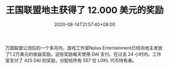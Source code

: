 ﻿---
title: "王国联盟地主获得了 12.000 美元的奖励"
date: 2020-08-14T21:57:40+08:00
lastmod: 2020-08-14T16:45:40+08:00
draft: false
authors: ["Marilyn"]
description: "万国联盟公测后的一个多月内，游戏工作室Nplus Entertainment已经向地主发放了1.2万美元的收益奖励。这些奖励每天使用 DAI 支付。在过去 24 小时内，工作室支付了 425 DAI 的奖励，分配给所有 557 位 LOKL 代币持有者。"
featuredImage: "league-of-kingdoms-landowners-earned-12-000-in-rewards.png"
tags: ["Virtual World","虚拟世界","Play to Earn"]
categories: ["news"]
news: ["虚拟世界"]
weight: 
lightgallery: true
pinned: false
recommend: false
recommend1: false
---

万国联盟公测后的一个多月内，游戏工作室Nplus Entertainment已经向地主发放了1.2万美元的收益奖励。这些奖励每天使用 DAI 支付。在过去 24 小时内，工作室支付了 425 DAI 的奖励，分配给所有 557 位 LOKL 代币持有者。

<!--more-->

